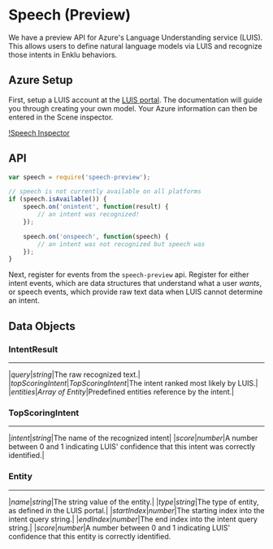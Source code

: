 # Speech (Preview)

We have a preview API for Azure's Language Understanding service (LUIS). This allows users to define natural language models via LUIS and recognize those intents in Enklu behaviors.

## Azure Setup

First, setup a LUIS account at the [LUIS portal](https://www.luis.ai/home). The documentation will guide you through creating your own model. Your Azure information can then be entered in the Scene inspector.

[!Speech Inspector](../images/speech.inspector.png)

## API

```javascript
var speech = require('speech-preview');

// speech is not currently available on all platforms
if (speech.isAvailable()) {
    speech.on('onintent', function(result) {
        // an intent was recognized!
    });

    speech.on('onspeech', function(speech) {
        // an intent was not recognized but speech was
    });
}
```

Next, register for events from the `speech-preview` api. Register for either intent events, which are data structures that understand what a user _wants_, or speech events, which provide raw text data when LUIS cannot determine an intent.

## Data Objects

### IntentResult
-------------------------------------------
|*query*|_string_|The raw recognized text.|
|*topScoringIntent*|_TopScoringIntent_|The intent ranked most likely by LUIS.|
|*entities*|_Array of Entity_|Predefined entities reference by the intent.|

### TopScoringIntent

-----------------------------------------------------
|*intent*|_string_|The name of the recognized intent|
|*score*|_number_|A number between 0 and 1 indicating LUIS' confidence that this intent was correctly identified.|

### Entity

-------------------------
|*name*|_string_|The string value of the entity.|
|*type*|_string_|The type of entity, as defined in the LUIS portal.|
|*startIndex*|_number_|The starting index into the intent query string.|
|*endIndex*|_number_|The end index into the intent query string.| 
|*score*|_number_|A number between 0 and 1 indicating LUIS' confidence that this entity is correctly identified.